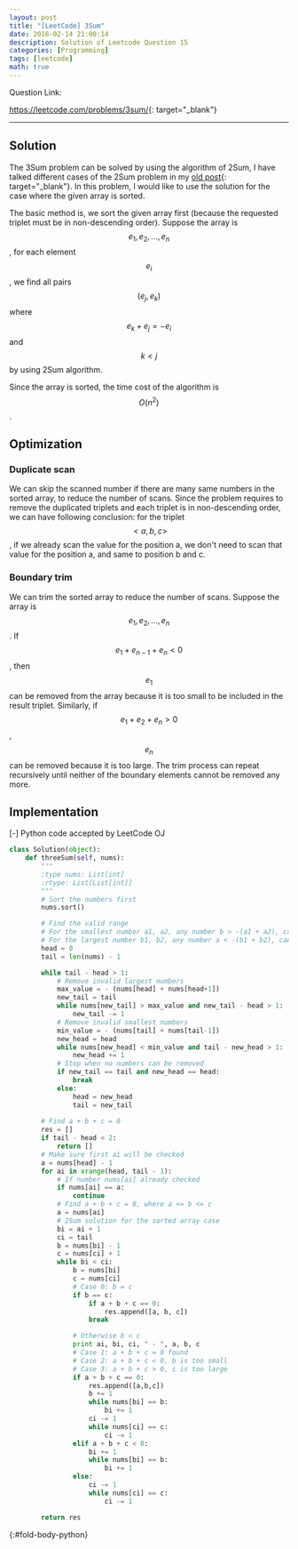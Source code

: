 ```yaml
---
layout: post
title: "[LeetCode] 3Sum"
date: 2016-02-14 21:00:14
description: Solution of Leetcode Question 15
categories: [Programming]
tags: [leetcode]
math: true
---
```


Question Link:

<https://leetcode.com/problems/3sum/>{: target="_blank"}

----

## Solution

The 3Sum problem can be solved by using the algorithm of 2Sum,
I have talked different cases of the 2Sum problem in my 
[old post](http://www.cs.uml.edu/~jlu1/doc/codes/findSum.html){: target="_blank"}.
In this problem, I would like to use the solution for the case where the given array is sorted.

The basic method is, we sort the given array first (because the requested triplet must be in non-descending order).
Suppose the array is $${e_1, e_2, ..., e_n}$$, for each element $$e_i$$, we find all pairs $$(e_j, e_k)$$
where $$e_k + e_j = - e_i$$ and $$k < j$$ by using 2Sum algorithm.

Since the array is sorted, the time cost of the algorithm is $$O(n^2)$$.

## Optimization

### Duplicate scan

We can skip the scanned number if there are many same numbers in the sorted array,
to reduce the number of scans.
Since the problem requires to remove the duplicated triplets and
each triplet is in non-descending order, we can have following conclusion:
for the triplet $$<a, b, c>$$, if we already scan the value for the position a,
we don't need to scan that value for the position a, and same to position b and c.

### Boundary trim

We can trim the sorted array to reduce the number of scans.
Suppose the array is $${e_1, e_2, ..., e_n}$$.
If $$e_1 + e_{n-1} + e_n < 0$$, then $$e_1$$ can be removed from the array because it is too small to be included in the result triplet.
Similarly, if $$e_1 + e_2 + e_n > 0$$, $$e_n$$ can be removed because it is too large.
The trim process can repeat recursively until neither of the boundary elements cannot be removed any more.

## Implementation

<div class="code-title">
<span class="code-fold" id="fold-btn-python" onclick="$use('fold-body-python', 'fold-btn-python')">[-]</span>
Python code accepted by LeetCode OJ
</div>

~~~ python
class Solution(object):
    def threeSum(self, nums):
        """
        :type nums: List[int]
        :rtype: List[List[int]]
        """
        # Sort the numbers first
        nums.sort()

        # Find the valid range
        # For the smallest number a1, a2, any number b > -(a1 + a2), cannot be in result
        # For the largest number b1, b2, any number a < -(b1 + b2), cannot be in result
        head = 0
        tail = len(nums) - 1

        while tail - head > 1:
            # Remove invalid largest numbers
            max_value = - (nums[head] + nums[head+1])
            new_tail = tail
            while nums[new_tail] > max_value and new_tail - head > 1: 
                new_tail -= 1
            # Remove invalid smallest numbers
            min_value = - (nums[tail] + nums[tail-1])
            new_head = head
            while nums[new_head] < min_value and tail - new_head > 1:
                new_head += 1
            # Stop when no numbers can be removed
            if new_tail == tail and new_head == head:
                break
            else:
                head = new_head
                tail = new_tail
        
        # Find a + b + c = 0
        res = []
        if tail - head < 2:
            return []
        # Make sure first ai will be checked
        a = nums[head] - 1
        for ai in xrange(head, tail - 1):
            # If number nums[ai] already checked
            if nums[ai] == a:
                continue
            # Find a + b + c = 0, where a <= b <= c
            a = nums[ai]
            # 2Sum solution for the sorted array case
            bi = ai + 1
            ci = tail
            b = nums[bi] - 1
            c = nums[ci] + 1
            while bi < ci:
                b = nums[bi]
                c = nums[ci]
                # Case 0: b = c
                if b == c:
                    if a + b + c == 0:
                        res.append([a, b, c])
                    break

                # Otherwise b < c
                print ai, bi, ci, " - ", a, b, c
                # Case 1: a + b + c = 0 found
                # Case 2: a + b + c < 0, b is too small
                # Case 3: a + b + c > 0, c is too large
                if a + b + c == 0:
                    res.append([a,b,c])
                    b += 1
                    while nums[bi] == b:
                        bi += 1
                    ci -= 1
                    while nums[ci] == c:
                        ci -= 1
                elif a + b + c < 0:
                    bi += 1
                    while nums[bi] == b:
                        bi += 1
                else:
                    ci -= 1
                    while nums[ci] == c:
                        ci -= 1

        return res
~~~
{:#fold-body-python}